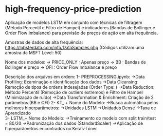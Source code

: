 # high-frequency-price-prediction
Aplicação de modelos LSTM em conjunto com técnicas de filtragem (Método Percentil e Filtro de Hampel) e indicadores (Bandas de Bollinger e Order Flow Imbalance) para previsão de preços de ação em alta frequência.

Amostras de dados de alta frequência:
https://lobsterdata.com/info/DataSamples.php
(Códigos utilizam uma amostra da MSFT Level: 50)

Nome dos modelos:
-> PRICE_ONLY : Apenas preço
-> BB : Bandas de Bollinger e preço
-> OFI : Order Flow Imbalance e preço

Descrição dos arquivos em ordem:
1- PREPROCESSING.ipynb: 
          ->Data Profiling: Examinação e identificação dos dados
          ->Data Cleansing: Remoção de tipos de ordens indesejadas (Order Type: )
          ->Data Reduction: Método Percentil (Remoção de outliers extremos) e Filtro de Hampel (Minimização de ruído)
          ->Data Transformation & Enrichment: Criação de 2 parâmetros (BB e OFI)
2- KT_ + Nome do Modelo:
          ->Busca automática pelos melhores hiperparâmetros:
            ->Unidades LSTM
            ->Unidades Dense
            ->Taxa de Aprendizado          
3- LSTM_+ Nome do Modelo: 
          ->Treinamento do modelo com split train/test = 80/20
          ->Padronização dos dados (StandardScaler)
          ->Aplicação de hiperparâmetros encontrados no Keras-Tuner

